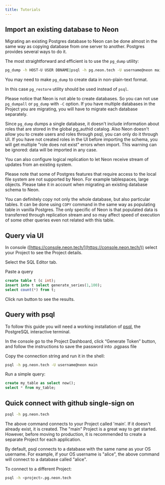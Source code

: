 ```yaml
---
title: Tutorials
---
```


## Import an existing database to Neon

Migrating an existing Postgres database to Neon can be done almost in the same way
as copying database from one server to another. Postgres provides several ways to do it.

The most straightforward and efficient is to use the `pg_dump` utility:

```bash
pg_dump -h HOST-U USER DBNAME|psql -h pg.neon.tech -U username@neon main
```

You may need to make `pg_dump` to create data in non-plain-text format.

In this case `pg_restore` utility should be used instead of `psql`.

Please notice that Neon is not able to create databases. So you can not use `pg_dumpall` or
`pg_dump` with `-C` option. If you have multiple databases in the Project you are migrating, you will have to migrate each database separately.

Since `pg_dump` dumps a single database, it doesn't include information about roles that are stored in the global pg_authid catalog. Also Neon doesn't allow you to create users and roles through psql, you can only do it through UI. If you have not created roles in the UI before importing the schema, you will get multiple "role does not exist" errors when import. This warning can be ignored: data will be imported in any case.

You can also configure logical replication to let Neon receive stream of updates from an existing system.

Please note that some of Postgres features that require access to the local file system are not supported by Neon. For example tablespaces, large objects. Please take it in account when migrating an existing database schema to Neon.

You can definitely copy not only the whole database, but also particular tables. It can be done using `COPY` command in the same way as populating table in vanilla Postgres. The only specific of Neon is that populated data is transferred through replication stream and so may affect speed of execution of some other queries even not related with this table.

## Query via UI

In console ([https://console.neon.tech/](https://console.neon.tech/)) select your Project to see the Project details.

Select the SQL Editor tab.

Paste a query

```sql
create table t (c int);
insert into t select generate_series(1,100);
select count(*) from t;
```

Click run button to see the results.

## Query with psql

To follow this guide you will need a working installation of [psql](https://www.postgresql.org/download/), the PostgreSQL interactive terminal.

In the console go to the Project Dashboard, click “Generate Token” button, and follow the instructions to save the password into .pgpass file

Copy the connection string and run it in the shell:

```bash
psql -h pg.neon.tech -U username@neon main
```

Run a simple query:

```sql
create my_table as select now();
select * from my_table;
```

## Quick connect with github single-sign on

```bash
psql -h pg.neon.tech
```

The above command connects to your Project called 'main'. If it doesn't already exist, it is created. The "main" Project is a great way to get started. However, before moving to production, it is recommended to create a separate Project for each application.

By default, psql connects to a database with the same name as your OS username. For example, if your OS username is "alice", the above command will connect to a database called "alice".

To connect to a different Project:

```bash
psql -h <project>.pg.neon.tech
```
